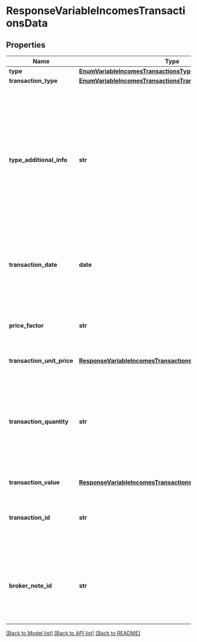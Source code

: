 # ResponseVariableIncomesTransactionsData

## Properties
Name | Type | Description | Notes
------------ | ------------- | ------------- | -------------
**type** | [**EnumVariableIncomesTransactionsType**](EnumVariableIncomesTransactionsType.md) |  | 
**transaction_type** | [**EnumVariableIncomesTransactionsTransactionType**](EnumVariableIncomesTransactionsTransactionType.md) |  | 
**type_additional_info** | **str** | Informação adicional do tipo de movimentação, para preenchimento no caso de movimentações não delimitadas no domínio.  [Restrição] Campo de preenchimento obrigatório pelas participantes quando o campo &#x27;transactionType&#x27; for preenchido com o valor &#x27;OUTROS&#x27;.  | [optional] 
**transaction_date** | **date** | Data da movimentação.  [Restrição] Data do pregão: compartilhar movimentos até a data da posição.  | 
**price_factor** | **str** | Fator que indica o número de ações utilizadas para a formação do preço. Valor informado deve ser maior que zero.  | [optional] 
**transaction_unit_price** | [**ResponseVariableIncomesTransactionsDataTransactionUnitPrice**](ResponseVariableIncomesTransactionsDataTransactionUnitPrice.md) |  | [optional] 
**transaction_quantity** | **str** | Quantidade de ativos movimentados.  [Restrição] Campo de preenchimento obrigatório pelas participantes quando o campo &#x27;transactionType&#x27; for preenchido com os valores &#x27;COMPRA&#x27;, &#x27;VENDA&#x27; ou &#x27;ALUGUEIS&#x27;.  | [optional] 
**transaction_value** | [**ResponseVariableIncomesTransactionsDataTransactionValue**](ResponseVariableIncomesTransactionsDataTransactionValue.md) |  | 
**transaction_id** | **str** | Código ou identificador único prestado pela instituição que mantém a representação individual do movimento. | 
**broker_note_id** | **str** | Identificador da nota de negociação.  [Restrição] Informação de envio obrigatório caso o motivo da movimentação seja compra ou venda.  | [optional] 

[[Back to Model list]](../README.md#documentation-for-models) [[Back to API list]](../README.md#documentation-for-api-endpoints) [[Back to README]](../README.md)

